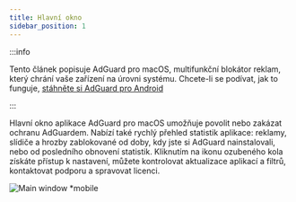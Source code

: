 ```yaml
---
title: Hlavní okno
sidebar_position: 1
---
```


:::info

Tento článek popisuje AdGuard pro macOS, multifunkční blokátor reklam, který chrání vaše zařízení na úrovni systému. Chcete-li se podívat, jak to funguje, [stáhněte si AdGuard pro Android](https://agrd.io/download-kb-adblock)

:::

Hlavní okno aplikace AdGuard pro macOS umožňuje povolit nebo zakázat ochranu AdGuardem. Nabízí také rychlý přehled statistik aplikace: reklamy, slídiče a hrozby zablokované od doby, kdy jste si AdGuard nainstalovali, nebo od posledního obnovení statistik. Kliknutím na ikonu ozubeného kola získáte přístup k nastavení, můžete kontrolovat aktualizace aplikací a filtrů, kontaktovat podporu a spravovat licenci.

![Main window \*mobile](https://cdn.adtidy.org/content/kb/ad_blocker/mac/main.png)
